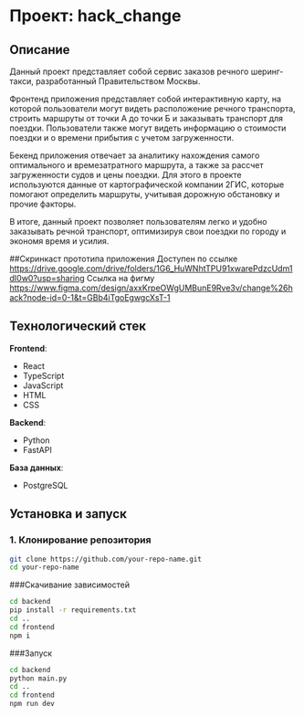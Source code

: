 # Проект: hack_change

## Описание
Данный проект представляет собой сервис заказов речного шеринг-такси, разработанный Правительством Москвы.

Фронтенд приложения представляет собой интерактивную карту, на которой пользователи могут видеть расположение речного транспорта, строить маршруты от точки А до точки Б и заказывать транспорт для поездки. Пользователи также могут видеть информацию о стоимости поездки и о времени прибытия с учетом загруженности.

Бекенд приложения отвечает за аналитику нахождения самого оптимального и времезатратного маршрута, а также за рассчет загруженности судов и цены поездки. Для этого в проекте используются данные от картографической компании 2ГИС, которые помогают определить маршруты, учитывая дорожную обстановку и прочие факторы.

В итоге, данный проект позволяет пользователям легко и удобно заказывать речной транспорт, оптимизируя свои поездки по городу и экономя время и усилия.

##Скринкаст прототипа приложения
Доступен по ссылке
https://drive.google.com/drive/folders/1G6_HuWNhtTPU91xwarePdzcUdm1dI0w0?usp=sharing
Ссылка на фигму
https://www.figma.com/design/axxKrpeOWgUMBunE9Rve3v/change%26hack?node-id=0-1&t=GBb4iTgoEgwgcXsT-1

## Технологический стек

**Frontend**:  
- React  
- TypeScript  
- JavaScript  
- HTML  
- CSS  

**Backend**:  
- Python  
- FastAPI  

**База данных**:  
- PostgreSQL  

## Установка и запуск

### 1. Клонирование репозитория
```bash
git clone https://github.com/your-repo-name.git
cd your-repo-name
```
###Скачивание зависимостей
```bash
cd backend
pip install -r requirements.txt
cd ..
cd frontend
npm i
```

###Запуск

```bash
cd backend
python main.py
cd ..
cd frontend
npm run dev
```
